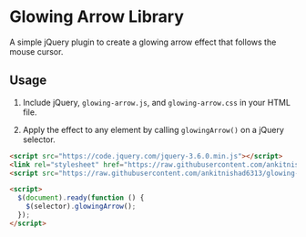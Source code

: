 # Glowing Arrow Library

A simple jQuery plugin to create a glowing arrow effect that follows the mouse cursor.

## Usage

1. Include jQuery, `glowing-arrow.js`, and `glowing-arrow.css` in your HTML file.

2. Apply the effect to any element by calling `glowingArrow()` on a jQuery selector.

```html
<script src="https://code.jquery.com/jquery-3.6.0.min.js"></script>
<link rel="stylesheet" href="https://raw.githubusercontent.com/ankitnishad6313/glowing-mouse-arrow/master/glowing-arrow.css" />
<script src="https://raw.githubusercontent.com/ankitnishad6313/glowing-mouse-arrow/master/glowing-arrow.js"></script>

<script>
  $(document).ready(function () {
    $(selector).glowingArrow();
  });
</script>
